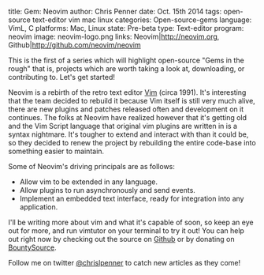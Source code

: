 title: Gem: Neovim
author: Chris Penner
date: Oct. 15th 2014
tags: open-source text-editor vim mac linux
categories: Open-source-gems
language: VimL, C
platforms: Mac, Linux
state: Pre-beta
type: Text-editor
program: neovim
image: neovim-logo.png
links: Neovim|http://neovim.org, Github|http://github.com/neovim/neovim

This is the first of a series which will highlight open-source "Gems in the rough" that is, projects which are worth taking a look at, downloading, or contributing to. Let's get started!

Neovim is a rebirth of the retro text editor [Vim](http://en.wikipedia.org/wiki/Vim_(text_editor)) (circa 1991). It's interesting that the team decided to rebuild it because Vim itself is still very much alive, there are new plugins and patches released often and development on it continues. The folks at Neovim have realized however that it's getting old and the Vim Script language that original vim plugins are written in is a syntax nightmare. It's tougher to extend and interact with than it could be, so they decided to renew the project by rebuilding the entire code-base into something easier to maintain.

Some of Neovim's driving principals are as follows:

* Allow vim to be extended in any language.
* Allow plugins to run asynchronously and send events.
* Implement an embedded text interface, ready for integration into any application.

I'll be writing more about vim and what it's capable of soon, so keep an eye out for more, and run vimtutor on your terminal to try it out! You can help out right now by checking out the source on [Github](http://github.com/neovim/neovim) or by donating on [BountySource](https://www.bountysource.com/teams/neovim/).

Follow me on twitter [@chrislpenner](http://www.twitter.com/chrislpenner) to catch new articles as they come!
